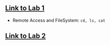 
## [Link to Lab 1](https://rxwy.github.io/cse15l-lab-reports/labreport1/lab1.html)
* Remote Access and FileSystem: `cd, ls, cat`
  
## [Link to Lab 2](https://rxwy.github.io/cse15l-lab-reports/labreport1/lab2.html)
